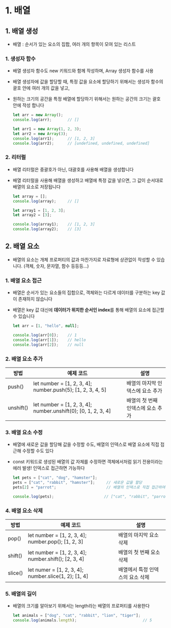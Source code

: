 # 1. 배열

## 1. 배열 생성

- 배열 : 순서가 있는 요소의 집합, 여러 개의 항목이 모여 있는 리스트

### 1. 생성자 함수

- 배열 생성자 함수도 new 키워드와 함께 작성하며, Array 생성자 함수를 사용
- 배열 생성자에 값을 할당할 때, 특정 값을 요소에 할당하기 위해서는 생성자 함수의 괄호 안에 여러 개의 값을 넣고, 
- 원하는 크기의 공간을 특정 배열에 할당하기 위해서는 원하는 공간의 크기는 괄호 안에 작성 합니다

    ``` javascript
    let arr = new Array();
    console.log(arr);       // []

    let arr1 = new Array(1, 2, 3);
    let arr2 = new Array(3);
    console.log(arr1);      // [1, 2, 3]
    console.log(arr2);      // [undefined, undefined, undefined] 
    ```

### 2. 리터럴

- 배열 리터럴은 중괄호가 아닌, 대괄호를 사용해 배열을 생성합니다
- 배열 리터럴을 사용해 배열을 생성하고 배열에 특정 값을 넣으면, 그 값이 순서대로 배열의 요소로 저장됩니다

    ``` javascript
    let array = [];
    console.log(array);     // []

    let array1 = [1, 2, 3];
    let array2 = [3];

    console.log(array1);    // [1, 2, 3]
    console.log(array2);    // [3]
    ```

## 2. 배열 요소

- 배열의 요소는 개체 프로퍼티의 값과 마찬가지로 자료형에 상관없이 작성할 수 있습니다. (객체, 숫자, 문자열, 함수 등등등...)

### 1. 배열 요소 접근

- 배열은 순서가 있는 요소들의 집합으로, 객체와는 다르게 데이터를 구분하는 key 값이 존재하지 않습니다
- 배열은 key 값 대신에 <strong>데이터가 위치한 순서인 index</strong>를 통해 배열의 요소에 접근할 수 있습니다

    ``` javascript
    let arr = [1, "hello", null];

    console.log(arr[0]);    // 1
    console.log(arr[1]);    // hello
    console.log(arr[2]);    // null
    ```

### 2. 배열 요소 추가

| 방법 | 예제 코드 | 설명 |
| ---- | -------- | ---- |
| push() | let number = [1, 2, 3, 4]; number.push(5); [1, 2, 3, 4, 5] | 배열의 마지막 인덱스에 요소 추가 |
| unshift() | let number = [1, 2, 3, 4]; number.unshift(0); [0, 1, 2, 3, 4] | 배열의 첫 번째 인덱스에 요소 추가 |

### 3. 배열 요소 수정

- 배열에 새로운 값을 할당해 값을 수정할 수도, 배열의 인덱스로 배열 요소에 직접 접근해 수정할 수도 있다
- const 키워드로 생성된 배열의 값 자체를 수정하면 객체에서처럼 읽기 전용이라는 에러 발생! 인덱스로 접근하면 가능하다

    ``` javascript
    let pets = ["cat", "dog", "hamster"];
    pets = ["cat", "rabbit", "hamster"];     // 새로운 값을 할당
    pets[2] = "parrot";                      // 배열의 인덱스로 직접 접근하여 수정
    
    console.log(pets);                      // ["cat", "rabbit", "parrot"]
    ```

### 4. 배열 요소 삭제

| 방법 | 예제 코드 | 설명 |
| ---- | -------- | ---- |
| pop() | let number = [1, 2, 3, 4]; number.pop(); [1, 2, 3] | 배열의 마지막 요소 삭제 |
| shift() | let number = [1, 2, 3, 4]; number.shift(); [2, 3, 4] | 배열의 첫 번째 요소 삭제 |
| slice() | let numer = [1, 2, 3, 4]; number.slice(1, 2); [1, 4] | 배열에서 특정 인덱스의 요소 삭제 |

### 5. 배열의 길이

- 배열의 크기를 알아보기 위해서는 length라는 배열의 프로퍼티를 사용한다

    ``` javascript
    let animals = ["dog", "cat", "rabbit", "lion", "tiger"];
    console.log(animals.length);                             // 5
